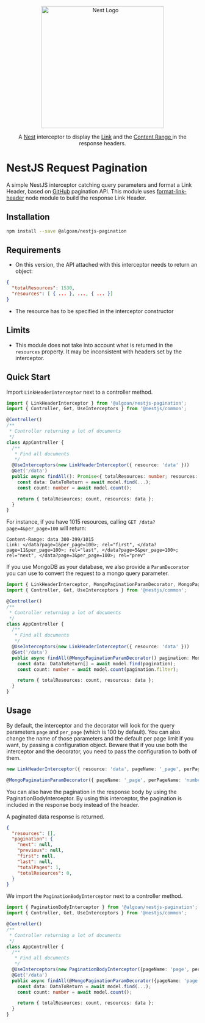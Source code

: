 <p align="center">
  <a href="http://nestjs.com"><img src="https://nestjs.com/img/logo_text.svg" alt="Nest Logo" width="320" /></a>
</p>

<p align="center">
  A <a href="https://github.com/nestjs/nest">Nest</a> interceptor to display the <a href="https://tools.ietf.org/html/rfc5988">Link</a> and the <a href="https://tools.ietf.org/html/rfc7233#section-4.2"> Content Range </a> in the response headers.
</p>

# NestJS Request Pagination

A simple NestJS interceptor catching query parameters and format a Link Header, based on [GitHub](https://developer.github.com/v3/guides/traversing-with-pagination/) pagination API.
This module uses [format-link-header](https://github.com/jonathansamines/format-link-header) node module to build the response Link Header.

## Installation

```bash
npm install --save @algoan/nestjs-pagination
```

## Requirements

- On this version, the API attached with this interceptor needs to return an object:

```json
{
  "totalResources": 1530,
  "resources": [ { ... }, ..., { ... }]
}
```

- The resource has to be specified in the interceptor constructor

## Limits

- This module does not take into account what is returned in the `resources` property. It may be inconsistent with headers set by the interceptor.

## Quick Start

Import `LinkHeaderInterceptor` next to a controller method.

```typescript
import { LinkHeaderInterceptor } from '@algoan/nestjs-pagination';
import { Controller, Get, UseInterceptors } from '@nestjs/common';

@Controller()
/**
 * Controller returning a lot of documents
 */
class AppController {
  /**
   * Find all documents
   */
  @UseInterceptors(new LinkHeaderInterceptor({ resource: 'data' }))
  @Get('/data')
  public async findAll(): Promise<{ totalResources: number; resources: DataToReturn[] }> {
    const data: DataToReturn = await model.find(...);
    const count: number = await model.count();

    return { totalResources: count, resources: data };
  }
}
```

For instance, if you have 1015 resources, calling `GET /data?page=4&per_page=100` will return:

```
Content-Range: data 300-399/1015
Link: </data?page=1&per_page=100>; rel="first", </data?page=11&per_page=100>; rel="last", </data?page=5&per_page=100>; rel="next", </data?page=3&per_page=100>; rel="prev"
```

If you use MongoDB as your database, we also provide a `ParamDecorator` you can use to convert the request to a mongo query parameter.
```typescript
import { LinkHeaderInterceptor, MongoPaginationParamDecorator, MongoPagination, Pageable } from '@algoan/nestjs-pagination';
import { Controller, Get, UseInterceptors } from '@nestjs/common';

@Controller()
/**
 * Controller returning a lot of documents
 */
class AppController {
  /**
   * Find all documents
   */
  @UseInterceptors(new LinkHeaderInterceptor({ resource: 'data' }))
  @Get('/data')
  public async findAll(@MongoPaginationParamDecorator() pagination: MongoPagination ): Promise<Pageable<DataToReturn>> {
    const data: DataToReturn[] = await model.find(pagination);
    const count: number = await model.count(pagination.filter);

    return { totalResources: count, resources: data };
  }
}
```

## Usage

By default, the interceptor and the decorator will look for the query parameters `page` and  `per_page` (which is 100 by default).
You can also change the name of those parameters and the default per page limit if you want, by passing a configuration object. Beware that if you use both the interceptor and the decorator, you need to pass the configuration to both of them.

```typescript
new LinkHeaderInterceptor({ resource: 'data', pageName: '_page', perPageName: 'numberPerPage', defaultLimit: 50 })

@MongoPaginationParamDecorator({ pageName: '_page', perPageName: 'numberPerPage', defaultLimit: 50  })
```

You can also have the pagination in the response body by using the PaginationBodyInterceptor. By using this interceptor, the pagination is included in the response body instead of the header.

A paginated data response is returned.

```json 
{
  "resources": [],
  "pagination": {
    "next": null,
    "previous": null,
    "first": null,
    "last": null,
    "totalPages": 1,
    "totalResources": 0,
  }
}
```

We import the `PaginationBodyInterceptor` next to a controller method.

```typescript
import { PaginationBodyInterceptor } from '@algoan/nestjs-pagination';
import { Controller, Get, UseInterceptors } from '@nestjs/common';

@Controller()
/**
 * Controller returning a lot of documents
 */
class AppController {
  /**
   * Find all documents
   */
  @UseInterceptors(new PaginationBodyInterceptor({pageName: 'page', perPageName: 'limit'}))
  @Get('/data')
  public async findAll(@MongoPaginationParamDecorator({pageName: 'page', perPageName: 'limit'}) pagination: MongoPagination): Promise<{ totalResources: number; resources: DataToReturn[] }> {
    const data: DataToReturn = await model.find(...);
    const count: number = await model.count();

    return { totalResources: count, resources: data };
  }
}
```
